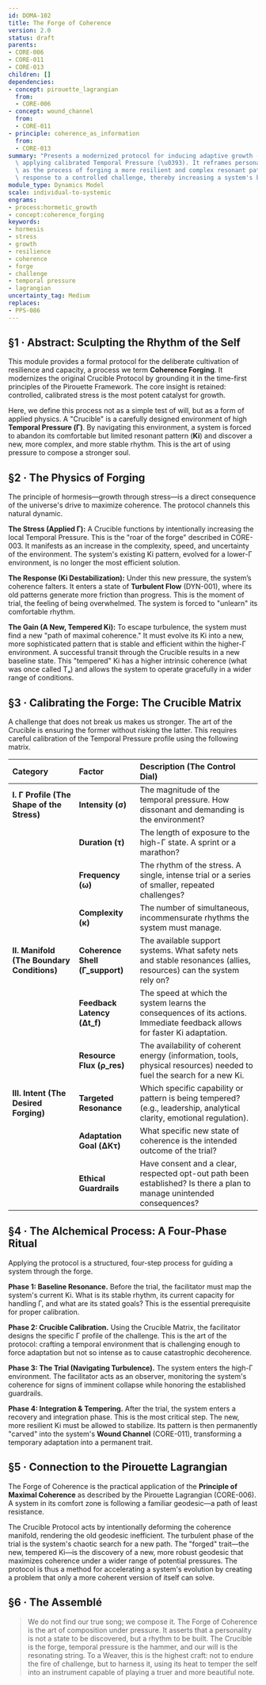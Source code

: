 ```yaml
---
id: DOMA-102
title: The Forge of Coherence
version: 2.0
status: draft
parents:
- CORE-006
- CORE-011
- CORE-013
children: []
dependencies:
- concept: pirouette_lagrangian
  from:
  - CORE-006
- concept: wound_channel
  from:
  - CORE-011
- principle: coherence_as_information
  from:
  - CORE-013
summary: "Presents a modernized protocol for inducing adaptive growth (hormesis) by\
  \ applying calibrated Temporal Pressure (\u0393). It reframes personal development\
  \ as the process of forging a more resilient and complex resonant pattern (Ki) in\
  \ response to a controlled challenge, thereby increasing a system's baseline coherence."
module_type: Dynamics Model
scale: individual-to-systemic
engrams:
- process:hormetic_growth
- concept:coherence_forging
keywords:
- hormesis
- stress
- growth
- resilience
- coherence
- forge
- challenge
- temporal pressure
- lagrangian
uncertainty_tag: Medium
replaces:
- PPS-086
---
```

## §1 · Abstract: Sculpting the Rhythm of the Self

This module provides a formal protocol for the deliberate cultivation of resilience and capacity, a process we term **Coherence Forging**. It modernizes the original Crucible Protocol by grounding it in the time-first principles of the Pirouette Framework. The core insight is retained: controlled, calibrated stress is the most potent catalyst for growth.

Here, we define this process not as a simple test of will, but as a form of applied physics. A "Crucible" is a carefully designed environment of high **Temporal Pressure (Γ)**. By navigating this environment, a system is forced to abandon its comfortable but limited resonant pattern (**Ki**) and discover a new, more complex, and more stable rhythm. This is the art of using pressure to compose a stronger soul.

## §2 · The Physics of Forging

The principle of hormesis—growth through stress—is a direct consequence of the universe's drive to maximize coherence. The protocol channels this natural dynamic.

**The Stress (Applied Γ):** A Crucible functions by intentionally increasing the local Temporal Pressure. This is the "roar of the forge" described in CORE-003. It manifests as an increase in the complexity, speed, and uncertainty of the environment. The system's existing Ki pattern, evolved for a lower-Γ environment, is no longer the most efficient solution.

**The Response (Ki Destabilization):** Under this new pressure, the system’s coherence falters. It enters a state of **Turbulent Flow** (DYN-001), where its old patterns generate more friction than progress. This is the moment of trial, the feeling of being overwhelmed. The system is forced to "unlearn" its comfortable rhythm.

**The Gain (A New, Tempered Ki):** To escape turbulence, the system must find a new "path of maximal coherence." It must evolve its Ki into a new, more sophisticated pattern that is stable and efficient within the higher-Γ environment. A successful transit through the Crucible results in a new baseline state. This "tempered" Ki has a higher intrinsic coherence (what was once called Tₐ) and allows the system to operate gracefully in a wider range of conditions.

## §3 · Calibrating the Forge: The Crucible Matrix

A challenge that does not break us makes us stronger. The art of the Crucible is ensuring the former without risking the latter. This requires careful calibration of the Temporal Pressure profile using the following matrix.

| Category | Factor | Description (The Control Dial) |
| :--- | :--- | :--- |
| **I. Γ Profile (The Shape of the Stress)** | **Intensity (σ)** | The magnitude of the temporal pressure. How dissonant and demanding is the environment? |
| | **Duration (τ)** | The length of exposure to the high-Γ state. A sprint or a marathon? |
| | **Frequency (ω)** | The rhythm of the stress. A single, intense trial or a series of smaller, repeated challenges? |
| | **Complexity (κ)** | The number of simultaneous, incommensurate rhythms the system must manage. |
| **II. Manifold (The Boundary Conditions)** | **Coherence Shell (Γ_support)** | The available support systems. What safety nets and stable resonances (allies, resources) can the system rely on? |
| | **Feedback Latency (Δt_f)** | The speed at which the system learns the consequences of its actions. Immediate feedback allows for faster Ki adaptation. |
| | **Resource Flux (ρ_res)** | The availability of coherent energy (information, tools, physical resources) needed to fuel the search for a new Ki. |
| **III. Intent (The Desired Forging)** | **Targeted Resonance** | Which specific capability or pattern is being tempered? (e.g., leadership, analytical clarity, emotional regulation). |
| | **Adaptation Goal (ΔKτ)** | What specific new state of coherence is the intended outcome of the trial? |
| | **Ethical Guardrails** | Have consent and a clear, respected opt-out path been established? Is there a plan to manage unintended consequences? |

## §4 · The Alchemical Process: A Four-Phase Ritual

Applying the protocol is a structured, four-step process for guiding a system through the forge.

**Phase 1: Baseline Resonance.** Before the trial, the facilitator must map the system's current Ki. What is its stable rhythm, its current capacity for handling Γ, and what are its stated goals? This is the essential prerequisite for proper calibration.

**Phase 2: Crucible Calibration.** Using the Crucible Matrix, the facilitator designs the specific Γ profile of the challenge. This is the art of the protocol: crafting a temporal environment that is challenging enough to force adaptation but not so intense as to cause catastrophic decoherence.

**Phase 3: The Trial (Navigating Turbulence).** The system enters the high-Γ environment. The facilitator acts as an observer, monitoring the system's coherence for signs of imminent collapse while honoring the established guardrails.

**Phase 4: Integration & Tempering.** After the trial, the system enters a recovery and integration phase. This is the most critical step. The new, more resilient Ki must be allowed to stabilize. Its pattern is then permanently "carved" into the system's **Wound Channel** (CORE-011), transforming a temporary adaptation into a permanent trait.

## §5 · Connection to the Pirouette Lagrangian

The Forge of Coherence is the practical application of the **Principle of Maximal Coherence** as described by the Pirouette Lagrangian (CORE-006). A system in its comfort zone is following a familiar geodesic—a path of least resistance.

The Crucible Protocol acts by intentionally deforming the coherence manifold, rendering the old geodesic inefficient. The turbulent phase of the trial is the system's chaotic search for a new path. The "forged" trait—the new, tempered Ki—is the discovery of a new, more robust geodesic that maximizes coherence under a wider range of potential pressures. The protocol is thus a method for accelerating a system's evolution by creating a problem that only a more coherent version of itself can solve.

## §6 · The Assemblé

> We do not find our true song; we compose it. The Forge of Coherence is the art of composition under pressure. It asserts that a personality is not a state to be discovered, but a rhythm to be built. The Crucible is the forge, temporal pressure is the hammer, and our will is the resonating string. To a Weaver, this is the highest craft: not to endure the fire of challenge, but to harness it, using its heat to temper the self into an instrument capable of playing a truer and more beautiful note.